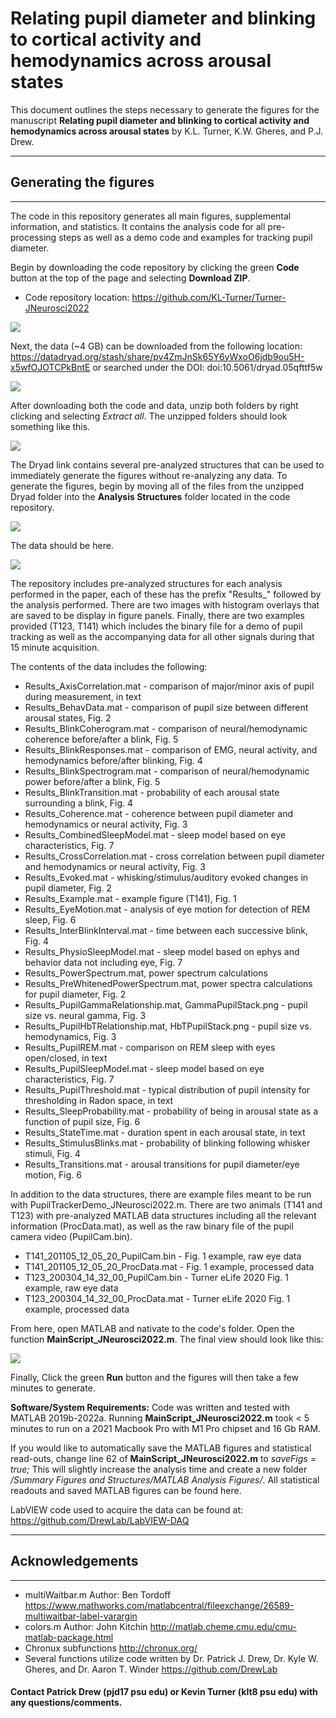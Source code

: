 # Relating pupil diameter and blinking to cortical activity and hemodynamics across arousal states

This document outlines the steps necessary to generate the figures for the manuscript **Relating pupil diameter and blinking to cortical activity and hemodynamics across arousal states** by K.L. Turner, K.W. Gheres, and P.J. Drew.

---
## Generating the figures
---
The code in this repository generates all main figures, supplemental information, and statistics. It contains the analysis code for all pre-processing steps as well as a demo code and examples for tracking pupil diameter.

Begin by downloading the code repository by clicking the green **Code** button at the top of the page and selecting **Download ZIP**. 
* Code repository location: https://github.com/KL-Turner/Turner-JNeurosci2022

![](https://user-images.githubusercontent.com/30758521/210400067-3bd2fade-028c-4b90-b2ea-b9382879773b.PNG)

Next, the data (~4 GB) can be downloaded from the following location: https://datadryad.org/stash/share/pv4ZmJnSk65Y6yWxoO6jdb9ou5H-x5wfOJOTCPkBntE or searched under the DOI: doi:10.5061/dryad.05qfttf5w

![](https://user-images.githubusercontent.com/30758521/210401308-c20dcc99-4a15-4919-9cd5-750944550c1d.PNG)

After downloading both the code and data, unzip both folders by right clicking and selecting *Extract all*. The unzipped folders should look something like this.

![](https://user-images.githubusercontent.com/30758521/210404958-4a56f2f4-b3f2-4efe-96cd-2f73c636f9f0.PNG)

The Dryad link contains several pre-analyzed structures that can be used to immediately generate the figures without re-analyzing any data. To generate the figures, begin by moving all of the files from the unzipped Dryad folder into the **Analysis Structures** folder located in the code repository.

![](https://user-images.githubusercontent.com/30758521/210405281-324ee951-5c06-49b6-bf35-326a2da1ac96.PNG)

The data should be here. 

![](https://user-images.githubusercontent.com/30758521/210405648-155a00c1-fe19-4ed0-ab6b-eb2471e74f5c.PNG)

The repository includes pre-analyzed structures for each analysis performed in the paper, each of these has the prefix "Results_" followed by the analysis performed. There are two images with histogram overlays that are saved to be display in figure panels. Finally, there are two examples provided (T123, T141) which includes the binary file for a demo of pupil tracking as well as the accompanying data for all other signals during that 15 minute acquisition.

The contents of the data includes the following:

* Results_AxisCorrelation.mat - comparison of major/minor axis of pupil during measurement, in text
* Results_BehavData.mat - comparison of pupil size between different arousal states, Fig. 2
* Results_BlinkCoherogram.mat - comparison of neural/hemodynamic coherence before/after a blink, Fig. 5
* Results_BlinkResponses.mat - comparison of EMG, neural activity, and hemodynamics before/after blinking, Fig. 4
* Results_BlinkSpectrogram.mat - comparison of neural/hemodynamic power before/after a blink, Fig. 5
* Results_BlinkTransition.mat - probability of each arousal state surrounding a blink, Fig. 4
* Results_Coherence.mat - coherence between pupil diameter and hemodynamics or neural activity, Fig. 3 
* Results_CombinedSleepModel.mat - sleep model based on eye characteristics, Fig. 7
* Results_CrossCorrelation.mat - cross correlation between pupil diameter and hemodynamics or neural activity, Fig. 3
* Results_Evoked.mat - whisking/stimulus/auditory evoked changes in pupil diameter, Fig. 2
* Results_Example.mat - example figure (T141), Fig. 1
* Results_EyeMotion.mat - analysis of eye motion for detection of REM sleep, Fig. 6
* Results_InterBlinkInterval.mat - time between each successive blink, Fig. 4
* Results_PhysioSleepModel.mat - sleep model based on ephys and behavior data not including eye, Fig. 7
* Results_PowerSpectrum.mat, power spectrum calculations 
* Results_PreWhitenedPowerSpectrum.mat, power spectra calculations for pupil diameter, Fig. 2
* Results_PupilGammaRelationship.mat, GammaPupilStack.png - pupil size vs. neural gamma, Fig. 3
* Results_PupilHbTRelationship.mat, HbTPupilStack.png - pupil size vs. hemodynamics, Fig. 3
* Results_PupilREM.mat - comparison on REM sleep with eyes open/closed, in text
* Results_PupilSleepModel.mat - sleep model based on eye characteristics, Fig. 7
* Results_PupilThreshold.mat - typical distribution of pupil intensity for thresholding in Radon space, in text
* Results_SleepProbability.mat - probability of being in arousal state as a function of pupil size, Fig. 6
* Results_StateTime.mat - duration spent in each arousal state, in text
* Results_StimulusBlinks.mat - probability of blinking following whisker stimuli, Fig. 4
* Results_Transitions.mat - arousal transitions for pupil diameter/eye motion, Fig. 6

In addition to the data structures, there are example files meant to be run with PupilTrackerDemo_JNeurosci2022.m. There are two animals (T141 and T123) with pre-analyzed MATLAB data structures including all the relevant information (ProcData.mat), as well as the raw binary file of the pupil camera video (PupilCam.bin).

* T141_201105_12_05_20_PupilCam.bin - Fig. 1 example, raw eye data
* T141_201105_12_05_20_ProcData.mat - Fig. 1 example, processed data
* T123_200304_14_32_00_PupilCam.bin - Turner eLife 2020 Fig. 1 example, raw eye data
* T123_200304_14_32_00_ProcData.mat - Turner eLife 2020 Fig. 1 example, processed data

From here, open MATLAB and nativate to the code's folder. Open the function **MainScript_JNeurosci2022.m**. The final view should look like this:

![](https://user-images.githubusercontent.com/30758521/210406218-474af88d-cd33-4404-a8ee-3bf549d48838.PNG)

Finally, Click the green **Run** button and the figures will then take a few minutes to generate.

**Software/System Requirements:** Code was written and tested with MATLAB 2019b-2022a. Running **MainScript_JNeurosci2022.m** took < 5 minutes to run on a 2021 Macbook Pro with M1 Pro chipset and 16 Gb RAM.

If you would like to automatically save the MATLAB figures and statistical read-outs, change line 62 of **MainScript_JNeurosci2022.m** to *saveFigs = true;* This will slightly increase the analysis time and create a new folder */Summary Figures and Structures/MATLAB Analysis Figures/*. All statistical readouts and saved MATLAB figures can be found here.

LabVIEW code used to acquire the data can be found at: https://github.com/DrewLab/LabVIEW-DAQ

---
## Acknowledgements
---
* multiWaitbar.m Author: Ben Tordoff https://www.mathworks.com/matlabcentral/fileexchange/26589-multiwaitbar-label-varargin
* colors.m Author: John Kitchin http://matlab.cheme.cmu.edu/cmu-matlab-package.html
* Chronux subfunctions http://chronux.org/
* Several functions utilize code written by Dr. Patrick J. Drew, Dr. Kyle W. Gheres, and Dr. Aaron T. Winder https://github.com/DrewLab

#### Contact Patrick Drew (pjd17 psu edu) or Kevin Turner (klt8 psu edu) with any questions/comments.

